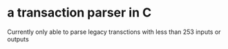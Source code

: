# a transaction parser in C

Currently only able to parse legacy transctions with less
than 253 inputs or outputs
